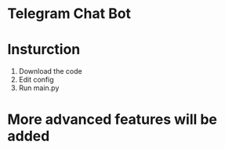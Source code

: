 # Telegram Chat Bot 

# Insturction

1. Download the code
2. Edit config
3. Run main.py

# More advanced features will be added
